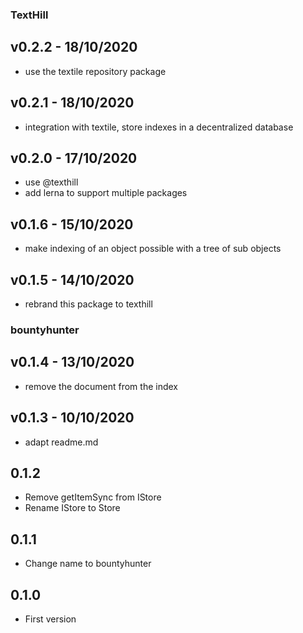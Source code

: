 ### TextHill
## v0.2.2 - 18/10/2020
* use the textile repository package

## v0.2.1 - 18/10/2020
* integration with textile, store indexes in a decentralized database

## v0.2.0 - 17/10/2020
* use @texthill
* add lerna to support multiple packages

## v0.1.6 - 15/10/2020
* make indexing of an object possible with a tree of sub objects

## v0.1.5 - 14/10/2020
* rebrand this package to texthill

### bountyhunter
## v0.1.4 - 13/10/2020
* remove the document from the index

## v0.1.3 - 10/10/2020
* adapt readme.md

## 0.1.2
* Remove getItemSync from IStore
* Rename IStore to Store

## 0.1.1
* Change name to bountyhunter

## 0.1.0 
* First version